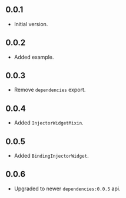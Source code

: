 ## 0.0.1

- Initial version.

## 0.0.2

- Added example.

## 0.0.3

- Remove `dependencies` export.

## 0.0.4

- Added `InjectorWidgetMixin`.

## 0.0.5

- Added `BindingInjectorWidget`.

## 0.0.6

- Upgraded to newer `dependencies:0.0.5` api.
